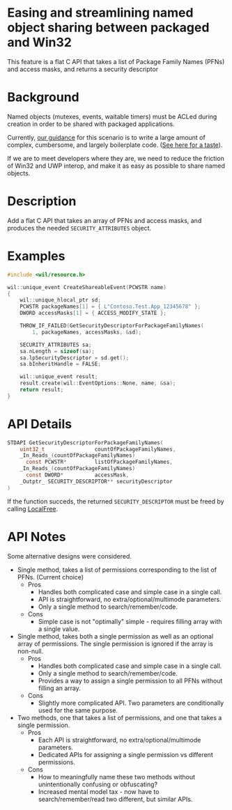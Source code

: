 # Easing and streamlining named object sharing between packaged and Win32

This feature is a flat C API that takes a list of Package Family Names (PFNs) and access masks, and returns a security descriptor

# Background

Named objects (mutexes, events, waitable timers) must be ACLed during creation in order to be shared with packaged applications.

Currently, [our guidance](https://docs.microsoft.com/en-us/windows/uwp/communication/sharing-named-objects) for this scenario is to write a large amount of complex, cumbersome, and largely boilerplate code. ([See here for a taste](https://docs.microsoft.com/en-us/windows/win32/api/securityappcontainer/nf-securityappcontainer-getappcontainernamedobjectpath#examples)).

If we are to meet developers where they are, we need to reduce the friction of Win32 and UWP interop, and make it as easy as possible to share named objects.

# Description

Add a flat C API that takes an array of PFNs and access masks, and produces the needed `SECURITY_ATTRIBUTES` object.

# Examples

```c++
#include <wil/resource.h>

wil::unique_event CreateShareableEvent(PCWSTR name)
{
    wil::unique_hlocal_ptr sd;
    PCWSTR packageNames[1] = { L"Contoso.Test.App_12345678" };
    DWORD accessMasks[1] = { ACCESS_MODIFY_STATE };

    THROW_IF_FAILED(GetSecurityDescriptorForPackageFamilyNames(
        1, packageNames, accessMasks, &sd);

    SECURITY_ATTRIBUTES sa;
    sa.nLength = sizeof(sa);
    sa.lpSecurityDescriptor = sd.get();
    sa.bInheritHandle = FALSE;

    wil::unique_event result;
    result.create(wil::EventOptions::None, name, &sa);
    return result;
}
```

# API Details

```c
STDAPI GetSecurityDescriptorForPackageFamilyNames(
    uint32_t                countOfPackageFamilyNames,
    _In_Reads_(countOfPackageFamilyNames)
      const PCWSTR*         listOfPackageFamilyNames,
    _In_Reads_(countOfPackageFamilyNames)
      const DWORD*          accessMask,
    _Outptr_ SECURITY_DESCRIPTOR** securityDescriptor
)
```
If the function succeds, the returned `SECURITY_DESCRIPTOR` must be freed by calling [LocalFree](https://docs.microsoft.com/en-us/windows/desktop/api/winbase/nf-winbase-localfree).

# API Notes

Some alternative designs were considered.
- Single method, takes a list of permissions corresponding to the list of PFNs. (Current choice)
  - Pros
    - Handles both complicated case and simple case in a single call.
    - API is straightforward, no extra/optional/multimode parameters.
    - Only a single method to search/remember/code.
  - Cons
    - Simple case is not "optimally" simple - requires filling array with a single value.
- Single method, takes both a single permission as well as an optional array of permissions. The single permission is ignored if the array is non-null.
  - Pros
    - Handles both complicated case and simple case in a single call.
    - Only a single method to search/remember/code.
    - Provides a way to assign a single permission to all PFNs without filling an array.
  - Cons
    - Slightly more complicated API. Two parameters are conditionally used for the same purpose.
- Two methods, one that takes a list of permissions, and one that takes a single permission.
  - Pros
    - Each API is straightforward, no extra/optional/multimode parameters.
    - Dedicated APIs for assigning a single permission vs different permissions.
  - Cons
    - How to meaningfully name these two methods without unintentionally confusing or obfuscating?
    - Increased mental model tax - now have to search/remember/read two different, but similar APIs.